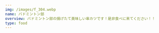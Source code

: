 ```yaml
---
img: /images/f_304.webp
name: バドミントン部
overview: バドミントン部の揚げたて美味しい串カツです！是非食べに来てください！！
type: food
---
```

